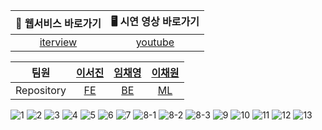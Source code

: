 <div align="center">

| 💬 웹서비스 바로가기 | 🖥️ 시연 영상 바로가기 |
|:------:|:---------:|
| [iterview](https://iterview.vercel.app/) | [youtube](https://youtu.be/3xKd0lTfJvA) |

| 팀원 | [이서진](https://github.com/529539) | [임채영](https://github.com/cha2y0ung) | [이채원](https://github.com/gchaewon) |
|:------:|:------:|:---------:|:---------:|
| Repository | [FE](https://github.com/TEAM-ITERVIEW/CLIENT) | [BE](https://github.com/TEAM-ITERVIEW/SERVER) | [ML](https://github.com/TEAM-ITERVIEW/ML_SERVER) |

</div>


![1](https://github.com/TEAM-ITERVIEW/.github/assets/102040717/a1b8b991-2f5c-4bfd-968c-2fbc38f65a9d)
![2](https://github.com/TEAM-ITERVIEW/.github/assets/102040717/4455102d-7cf7-47f1-89fa-57467cafd725)
![3](https://github.com/TEAM-ITERVIEW/.github/assets/102040717/92ac4906-fe20-46d3-af4a-886ed1eab3f1)
![4](https://github.com/TEAM-ITERVIEW/.github/assets/102040717/1e1d1ad3-65a6-499e-92db-b4a9034c20f2)
![5](https://github.com/TEAM-ITERVIEW/.github/assets/102040717/0919e39f-f804-4511-a155-1376f3acbae8)
![6](https://github.com/TEAM-ITERVIEW/.github/assets/102040717/b4ba3b8e-0967-4e64-85b1-16a2050c4a0e)
![7](https://github.com/TEAM-ITERVIEW/.github/assets/102040717/dd3d1de0-c950-4ac7-a2d3-1a62d2279f88)
![8-1](https://github.com/TEAM-ITERVIEW/.github/assets/102040717/a2aa0f29-e03e-47db-b536-19d9347a4aad)
![8-2](https://github.com/TEAM-ITERVIEW/.github/assets/102040717/011812d4-3492-40ad-a879-bfbbcf47c33d)
![8-3](https://github.com/TEAM-ITERVIEW/.github/assets/102040717/5f5437b7-3583-43df-9b73-00e147a28192)
![9](https://github.com/TEAM-ITERVIEW/.github/assets/102040717/0539a56f-04c0-409c-86ee-adfab925b441)
![10](https://github.com/TEAM-ITERVIEW/.github/assets/102040717/0e9de9eb-09e9-4195-a69c-474c3adf851c)
![11](https://github.com/TEAM-ITERVIEW/.github/assets/102040717/943eacb9-2b47-4274-9a04-5e04347156e3)
![12](https://github.com/TEAM-ITERVIEW/.github/assets/102040717/ecba27b0-cb2d-4225-838b-1aaaadd82e94)
![13](https://github.com/TEAM-ITERVIEW/.github/assets/102040717/72104129-63b7-499b-8897-7fe725da432d)
